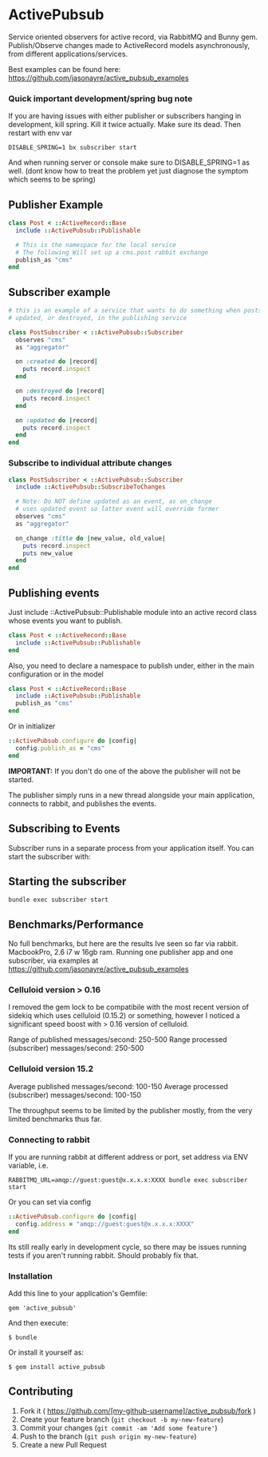 # ActivePubsub

Service oriented observers for active record, via RabbitMQ and Bunny gem. Publish/Observe changes made to ActiveRecord models asynchronously, from different applications/services.

Best examples can be found here:
https://github.com/jasonayre/active_pubsub_examples

### Quick important development/spring bug note ###
If you are having issues with either publisher or subscribers hanging in development,
kill spring. Kill it twice actually. Make sure its dead. Then restart with env var

```
DISABLE_SPRING=1 bx subscriber start
```

And when running server or console make sure to DISABLE_SPRING=1 as well. (dont know how to treat the problem yet just diagnose the symptom which seems to be spring)

## Publisher Example
``` ruby
class Post < ::ActiveRecord::Base
  include ::ActivePubsub::Publishable

  # This is the namespace for the local service
  # The following Will set up a cms.post rabbit exchange
  publish_as "cms"
end
```

## Subscriber example
``` ruby
# this is an example of a service that wants to do something when posts are created,
# updated, or destroyed, in the publishing service

class PostSubscriber < ::ActivePubsub::Subscriber
  observes "cms"
  as "aggregator"

  on :created do |record|
    puts record.inspect
  end

  on :destroyed do |record|
    puts record.inspect
  end

  on :updated do |record|
    puts record.inspect
  end
end
```

### Subscribe to individual attribute changes

``` ruby
class PostSubscriber < ::ActivePubsub::Subscriber
  include ::ActivePubsub::SubscribeToChanges

  # Note: Do NOT define updated as an event, as on_change
  # uses updated event so latter event will override former
  observes "cms"
  as "aggregator"

  on_change :title do |new_value, old_value|
    puts record.inspect
    puts new_value
  end
end
```

## Publishing events

Just include ::ActivePubsub::Publishable module into an active record class whose events you want to publish.

``` ruby
class Post < ::ActiveRecord::Base
  include ::ActivePubsub::Publishable
end
```

Also, you need to declare a namespace to publish under, either in the main configuration or in the model

``` ruby
class Post < ::ActiveRecord::Base
  include ::ActivePubsub::Publishable
  publish_as "cms"
end
```

Or in initializer

``` ruby
::ActivePubsub.configure do |config|
  config.publish_as = "cms"
end
```

**IMPORTANT:** If you don't do one of the above the publisher will not be started.

The publisher simply runs in a new thread alongside your main application, connects to rabbit, and publishes the events.

## Subscribing to Events

Subscriber runs in a separate process from your application itself. You can start the subscriber with:

## Starting the subscriber

```
bundle exec subscriber start
```

## Benchmarks/Performance

No full benchmarks, but here are the results Ive seen so far via rabbit. MacbookPro, 2.6 i7 w 16gb ram. Running one publisher app and one subscriber, via examples at https://github.com/jasonayre/active_pubsub_examples

### Celluloid version > 0.16

I removed the gem lock to be compatibile with the most recent version of sidekiq which uses celluloid (0.15.2) or something, however I noticed a significant speed boost with > 0.16 version of celluloid.

Range of published messages/second: 250-500
Range processed (subscriber) messages/second: 250-500

### Celluloid version 15.2

Average published messages/second: 100-150
Average processed (subscriber) messages/second: 100-150

The throughput seems to be limited by the publisher mostly, from the very limited benchmarks thus far.

### Connecting to rabbit

If you are running rabbit at different address or port, set address via ENV variable, i.e.

```
RABBITMQ_URL=amqp://guest:guest@x.x.x.x:XXXX bundle exec subscriber start
```

Or you can set via config

``` ruby
::ActivePubsub.configure do |config|
  config.address = "amqp://guest:guest@x.x.x.x:XXXX"
end
```

Its still really early in development cycle, so there may be issues running tests if you aren't running rabbit. Should probably fix that.

### Installation

Add this line to your application's Gemfile:

    gem 'active_pubsub'

And then execute:

    $ bundle

Or install it yourself as:

    $ gem install active_pubsub



## Contributing

1. Fork it ( https://github.com/[my-github-username]/active_pubsub/fork )
2. Create your feature branch (`git checkout -b my-new-feature`)
3. Commit your changes (`git commit -am 'Add some feature'`)
4. Push to the branch (`git push origin my-new-feature`)
5. Create a new Pull Request
